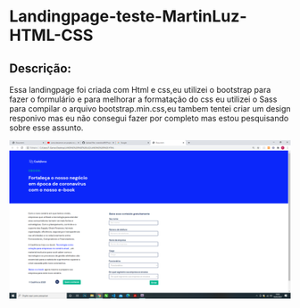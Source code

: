 # Landingpage-teste-MartinLuz-HTML-CSS
## Descrição:

Essa landingpage foi criada com Html e css,eu utilizei o bootstrap para fazer o formulário e para melhorar a formatação do css eu utilizei o Sass para compilar o arquivo bootstrap.min.css,eu tambem tentei criar um design responivo mas eu não consegui fazer por completo mas estou pesquisando sobre esse assunto. 


![Landingpage.png](https://github.com/evandroid95/Projeto-landingpage-MartinLuz-Html-Css-/blob/master/imagem%20Landingpage.png)

